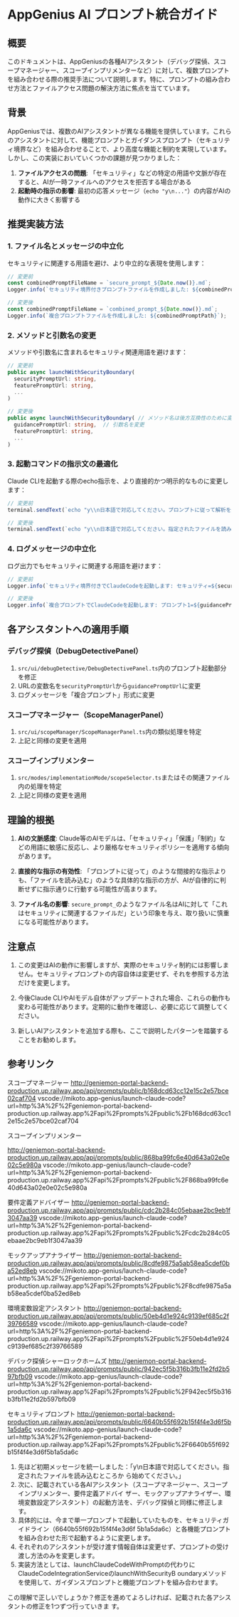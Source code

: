 # AppGenius AI プロンプト統合ガイド

## 概要

このドキュメントは、AppGeniusの各種AIアシスタント（デバッグ探偵、スコープマネージャー、スコープインプリメンターなど）に対して、複数プロンプトを組み合わせる際の推奨手法について説明します。特に、プロンプトの組み合わせ方法とファイルアクセス問題の解決方法に焦点を当てています。

## 背景

AppGeniusでは、複数のAIアシスタントが異なる機能を提供しています。これらのアシスタントに対して、機能プロンプトとガイダンスプロンプト（セキュリティ境界など）を組み合わせることで、より高度な機能と制約を実現しています。しかし、この実装においていくつかの課題が見つかりました：

1. **ファイルアクセスの問題**: 「セキュリティ」などの特定の用語や文脈が存在すると、AIが一時ファイルへのアクセスを拒否する場合がある
2. **起動時の指示の影響**: 最初の応答メッセージ（`echo "y\n..."`）の内容がAIの動作に大きく影響する

## 推奨実装方法

### 1. ファイル名とメッセージの中立化

セキュリティに関連する用語を避け、より中立的な表現を使用します：

```typescript
// 変更前
const combinedPromptFileName = `secure_prompt_${Date.now()}.md`;
Logger.info(`セキュリティ境界付きプロンプトファイルを作成しました: ${combinedPromptPath}`);

// 変更後
const combinedPromptFileName = `combined_prompt_${Date.now()}.md`;
Logger.info(`複合プロンプトファイルを作成しました: ${combinedPromptPath}`);
```

### 2. メソッドと引数名の変更

メソッドや引数名に含まれるセキュリティ関連用語を避けます：

```typescript
// 変更前
public async launchWithSecurityBoundary(
  securityPromptUrl: string,
  featurePromptUrl: string,
  ...
)

// 変更後
public async launchWithSecurityBoundary( // メソッド名は後方互換性のために変更なし
  guidancePromptUrl: string,  // 引数名を変更
  featurePromptUrl: string,
  ...
)
```

### 3. 起動コマンドの指示文の最適化

Claude CLIを起動する際のecho指示を、より直接的かつ明示的なものに変更します：

```typescript
// 変更前
terminal.sendText(`echo "y\\n日本語で対応してください。プロンプトに従って解析を進めてください。" | claude ${escapedPromptFilePath}`);

// 変更後
terminal.sendText(`echo "y\\n日本語で対応してください。指定されたファイルを読み込むところから始めてください。" | claude ${escapedPromptFilePath}`);
```

### 4. ログメッセージの中立化

ログ出力でもセキュリティに関連する用語を避けます：

```typescript
// 変更前
Logger.info(`セキュリティ境界付きでClaudeCodeを起動します: セキュリティ=${securityPromptUrl}, 機能=${debugDetectivePromptUrl}`);

// 変更後
Logger.info(`複合プロンプトでClaudeCodeを起動します: プロンプト1=${guidancePromptUrl}, プロンプト2=${debugDetectivePromptUrl}`);
```

## 各アシスタントへの適用手順

### デバッグ探偵（DebugDetectivePanel）

1. `src/ui/debugDetective/DebugDetectivePanel.ts`内のプロンプト起動部分を修正
2. URLの変数名を`securityPromptUrl`から`guidancePromptUrl`に変更
3. ログメッセージを「複合プロンプト」形式に変更

### スコープマネージャー（ScopeManagerPanel）

1. `src/ui/scopeManager/ScopeManagerPanel.ts`内の類似処理を特定
2. 上記と同様の変更を適用

### スコープインプリメンター

1. `src/modes/implementationMode/scopeSelector.ts`またはその関連ファイル内の処理を特定
2. 上記と同様の変更を適用

## 理論的根拠

1. **AIの文脈感度**: Claude等のAIモデルは、「セキュリティ」「保護」「制約」などの用語に敏感に反応し、より厳格なセキュリティポリシーを適用する傾向があります。

2. **直接的な指示の有効性**: 「プロンプトに従って」のような間接的な指示よりも、「ファイルを読み込む」のような具体的な指示の方が、AIが自律的に判断せずに指示通りに行動する可能性が高まります。

3. **ファイル名の影響**: `secure_prompt_`のようなファイル名はAIに対して「これはセキュリティに関連するファイルだ」という印象を与え、取り扱いに慎重になる可能性があります。

## 注意点

1. この変更はAIの動作に影響しますが、実際のセキュリティ制約には影響しません。セキュリティプロンプトの内容自体は変更せず、それを参照する方法だけを変更します。

2. 今後Claude CLIやAIモデル自体がアップデートされた場合、これらの動作も変わる可能性があります。定期的に動作を確認し、必要に応じて調整してください。

3. 新しいAIアシスタントを追加する際も、ここで説明したパターンを踏襲することをお勧めします。

## 参考リンク






スコープマネージャー
http://geniemon-portal-backend-production.up.railway.app/api/prompts/public/b168dcd63cc12e15c2e57bce02caf704
vscode://mikoto.app-genius/launch-claude-code?url=http%3A%2F%2Fgeniemon-portal-backend-production.up.railway.app%2Fapi%2Fprompts%2Fpublic%2Fb168dcd63cc12e15c2e57bce02caf704


スコープインプリメンター

http://geniemon-portal-backend-production.up.railway.app/api/prompts/public/868ba99fc6e40d643a02e0e02c5e980a
vscode://mikoto.app-genius/launch-claude-code?url=http%3A%2F%2Fgeniemon-portal-backend-production.up.railway.app%2Fapi%2Fprompts%2Fpublic%2F868ba99fc6e40d643a02e0e02c5e980a

要件定義アドバイザー
http://geniemon-portal-backend-production.up.railway.app/api/prompts/public/cdc2b284c05ebaae2bc9eb1f3047aa39
vscode://mikoto.app-genius/launch-claude-code?url=http%3A%2F%2Fgeniemon-portal-backend-production.up.railway.app%2Fapi%2Fprompts%2Fpublic%2Fcdc2b284c05ebaae2bc9eb1f3047aa39


モックアップアナライザー
http://geniemon-portal-backend-production.up.railway.app/api/prompts/public/8cdfe9875a5ab58ea5cdef0ba52ed8eb
vscode://mikoto.app-genius/launch-claude-code?url=http%3A%2F%2Fgeniemon-portal-backend-production.up.railway.app%2Fapi%2Fprompts%2Fpublic%2F8cdfe9875a5ab58ea5cdef0ba52ed8eb


環境変数設定アシスタント
http://geniemon-portal-backend-production.up.railway.app/api/prompts/public/50eb4d1e924c9139ef685c2f39766589
vscode://mikoto.app-genius/launch-claude-code?url=http%3A%2F%2Fgeniemon-portal-backend-production.up.railway.app%2Fapi%2Fprompts%2Fpublic%2F50eb4d1e924c9139ef685c2f39766589


デバック探偵シャーロックホームズ
http://geniemon-portal-backend-production.up.railway.app/api/prompts/public/942ec5f5b316b3fb11e2fd2b597bfb09
vscode://mikoto.app-genius/launch-claude-code?url=http%3A%2F%2Fgeniemon-portal-backend-production.up.railway.app%2Fapi%2Fprompts%2Fpublic%2F942ec5f5b316b3fb11e2fd2b597bfb09

セキュリティプロンプト
http://geniemon-portal-backend-production.up.railway.app/api/prompts/public/6640b55f692b15f4f4e3d6f5b1a5da6c
vscode://mikoto.app-genius/launch-claude-code?url=http%3A%2F%2Fgeniemon-portal-backend-production.up.railway.app%2Fapi%2Fprompts%2Fpublic%2F6640b55f692b15f4f4e3d6f5b1a5da6c



 1. 先ほど初期メッセージを統一しました：「y\n日本語で対応してください。指定されたファイルを読み込むところか
  ら始めてください。」
  2. 次に、記載されている各AIアシスタント（スコープマネージャー、スコープインプリメンター、要件定義アドバイ
  ザー、モックアップアナライザー、環境変数設定アシスタント）の起動方法を、デバッグ探偵と同様に修正します。
  3. 具体的には、今まで単一プロンプトで起動していたものを、セキュリティガイドライン（6640b55f692b15f4f4e3d6f
  5b1a5da6c）と各機能プロンプトを組み合わせた形で起動するように変更します。
  4. それぞれのアシスタントが受け渡す情報自体は変更せず、プロンプトの受け渡し方法のみを変更します。
  5. 実装方法としては、launchClaudeCodeWithPromptの代わりにClaudeCodeIntegrationServiceのlaunchWithSecurityB
  oundaryメソッドを使用して、ガイダンスプロンプトと機能プロンプトを組み合わせます。

  この理解で正しいでしょうか？修正を進めてよろしければ、記載された各アシスタントの修正を1つずつ行っていきま
  す。

